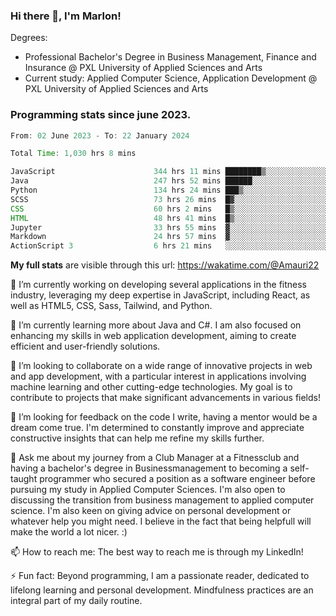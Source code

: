 
### Hi there 👋, I'm Marlon!

Degrees: 
- Professional Bachelor's Degree in Business Management, Finance and Insurance @ PXL University of Applied Sciences and Arts
- Current study: Applied Computer Science, Application Development @ PXL University of Applied Sciences and Arts

### Programming stats since june 2023.
<!--START_SECTION:waka-->

```java
From: 02 June 2023 - To: 22 January 2024

Total Time: 1,030 hrs 8 mins

JavaScript                      344 hrs 11 mins ████████▒░░░░░░░░░░░░░░░░   33.33 %
Java                            247 hrs 52 mins ██████░░░░░░░░░░░░░░░░░░░   24.00 %
Python                          134 hrs 24 mins ███▒░░░░░░░░░░░░░░░░░░░░░   13.01 %
SCSS                            73 hrs 26 mins  █▓░░░░░░░░░░░░░░░░░░░░░░░   07.11 %
CSS                             60 hrs 2 mins   █▒░░░░░░░░░░░░░░░░░░░░░░░   05.81 %
HTML                            48 hrs 41 mins  █▒░░░░░░░░░░░░░░░░░░░░░░░   04.72 %
Jupyter                         33 hrs 55 mins  ▓░░░░░░░░░░░░░░░░░░░░░░░░   03.28 %
Markdown                        24 hrs 57 mins  ▓░░░░░░░░░░░░░░░░░░░░░░░░   02.42 %
ActionScript 3                  6 hrs 21 mins   ░░░░░░░░░░░░░░░░░░░░░░░░░   00.62 %
```

<!--END_SECTION:waka-->
**My full stats** are visible through this url: https://wakatime.com/@Amauri22



🔭 I’m currently working on developing several applications in the fitness industry, leveraging my deep expertise in JavaScript, including React, as well as HTML5, CSS, Sass, Tailwind, and Python.

🌱 I’m currently learning more about Java and C#. I am also focused on enhancing my skills in web application development, aiming to create efficient and user-friendly solutions.

👯 I’m looking to collaborate on a wide range of innovative projects in web and app development, with a particular interest in applications involving machine learning and other cutting-edge technologies. My goal is to contribute to projects that make significant advancements in various fields!

🤔 I’m looking for feedback on the code I write, having a mentor would be a dream come true. I'm determined to constantly improve and appreciate constructive insights that can help me refine my skills further.

💬 Ask me about my journey from a Club Manager at a Fitnessclub and having a bachelor's degree in Businessmanagement to becoming a self-taught programmer who secured a position as a software engineer before pursuing my study in Applied Computer Sciences. I'm also open to discussing the transition from business management to applied computer science. I'm also keen on giving advice on personal development or whatever help you might need. I believe in the fact that being helpfull will make the world a lot nicer. :)

📫 How to reach me: The best way to reach me is through my LinkedIn!

⚡ Fun fact: Beyond programming, I am a passionate reader, dedicated to lifelong learning and personal development. Mindfulness practices are an integral part of my daily routine.


